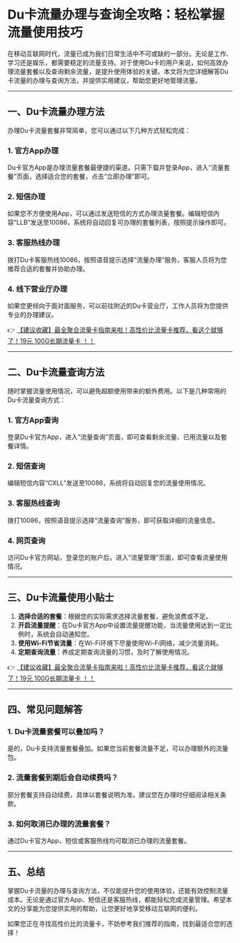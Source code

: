 # Du卡流量办理与查询全攻略：轻松掌握流量使用技巧

在移动互联网时代，流量已成为我们日常生活中不可或缺的一部分。无论是工作、学习还是娱乐，都需要稳定的流量支持。对于使用Du卡的用户来说，如何高效办理流量套餐以及查询剩余流量，是提升使用体验的关键。本文将为您详细解答Du卡流量的办理与查询方法，并提供实用建议，帮助您更好地管理流量。

---

## 一、Du卡流量办理方法

办理Du卡流量套餐非常简单，您可以通过以下几种方式轻松完成：

### 1. 官方App办理
Du卡官方App是办理流量套餐最便捷的渠道。只需下载并登录App，进入“流量套餐”页面，选择适合您的套餐，点击“立即办理”即可。

### 2. 短信办理
如果您不方便使用App，可以通过发送短信的方式办理流量套餐。编辑短信内容“LLB”发送至10086，系统将自动回复可办理的套餐列表，按照提示操作即可。

### 3. 客服热线办理
拨打Du卡客服热线10086，按照语音提示选择“流量办理”服务，客服人员将为您推荐合适的套餐并协助办理。

### 4. 线下营业厅办理
如果您更倾向于面对面服务，可以前往附近的Du卡营业厅，工作人员将为您提供专业的办理建议。

👉 [【建议收藏】最全聚合流量卡指南来啦！高性价比流量卡推荐，看这个就够了！19元 100G长期流量卡 ！！](https://bit.ly/Liuliangka)

---

## 二、Du卡流量查询方法

随时掌握流量使用情况，可以避免超额使用带来的额外费用。以下是几种常用的Du卡流量查询方式：

### 1. 官方App查询
登录Du卡官方App，进入“流量查询”页面，即可查看剩余流量、已用流量以及套餐详情。

### 2. 短信查询
编辑短信内容“CXLL”发送至10086，系统将自动回复您的流量使用情况。

### 3. 客服热线查询
拨打10086，按照语音提示选择“流量查询”服务，即可获取详细的流量信息。

### 4. 网页查询
访问Du卡官方网站，登录您的账户后，进入“流量管理”页面，即可查看流量使用情况。

---

## 三、Du卡流量使用小贴士

1. **选择合适的套餐**：根据您的实际需求选择流量套餐，避免浪费或不足。
2. **开启流量提醒**：在Du卡官方App中设置流量提醒功能，当流量使用达到一定比例时，系统会自动通知您。
3. **使用Wi-Fi节省流量**：在Wi-Fi环境下尽量使用Wi-Fi网络，减少流量消耗。
4. **定期查询流量**：养成定期查询流量的习惯，及时了解使用情况。

👉 [【建议收藏】最全聚合流量卡指南来啦！高性价比流量卡推荐，看这个就够了！19元 100G长期流量卡 ！！](https://bit.ly/Liuliangka)

---

## 四、常见问题解答

### 1. Du卡流量套餐可以叠加吗？
是的，Du卡支持流量套餐叠加。如果您当前套餐流量不足，可以办理额外的流量包。

### 2. 流量套餐到期后会自动续费吗？
部分套餐支持自动续费，具体以套餐说明为准。建议您在办理时仔细阅读相关条款。

### 3. 如何取消已办理的流量套餐？
通过Du卡官方App、短信或客服热线均可取消已办理的流量套餐。

---

## 五、总结

掌握Du卡流量的办理与查询方法，不仅能提升您的使用体验，还能有效控制流量成本。无论是通过官方App、短信还是客服热线，都能轻松完成流量管理。希望本文的分享能为您提供实用的帮助，让您更好地享受移动互联网的便利。

如果您正在寻找高性价比的流量卡，不妨参考我们推荐的指南，找到最适合您的选择！